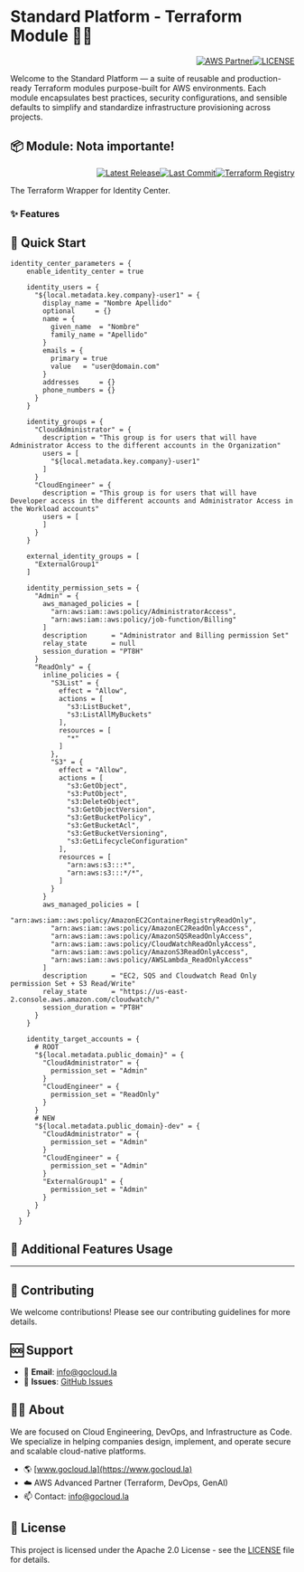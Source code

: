# Standard Platform - Terraform Module 🚀🚀
<p align="right"><a href="https://partners.amazonaws.com/partners/0018a00001hHve4AAC/GoCloud"><img src="https://img.shields.io/badge/AWS%20Partner-Advanced-orange?style=for-the-badge&logo=amazonaws&logoColor=white" alt="AWS Partner"/></a><a href="LICENSE"><img src="https://img.shields.io/badge/License-Apache%202.0-green?style=for-the-badge&logo=apache&logoColor=white" alt="LICENSE"/></a></p>

Welcome to the Standard Platform — a suite of reusable and production-ready Terraform modules purpose-built for AWS environments.
Each module encapsulates best practices, security configurations, and sensible defaults to simplify and standardize infrastructure provisioning across projects.

## 📦 Module: Nota importante!
<p align="right"><a href="https://github.com/gocloudLa/terraform-aws-wrapper-identity-center/releases/latest"><img src="https://img.shields.io/github/v/release/gocloudLa/terraform-aws-wrapper-identity-center.svg?style=for-the-badge" alt="Latest Release"/></a><a href=""><img src="https://img.shields.io/github/last-commit/gocloudLa/terraform-aws-wrapper-identity-center.svg?style=for-the-badge" alt="Last Commit"/></a><a href="https://registry.terraform.io/modules/gocloudLa/wrapper-identity-center/aws"><img src="https://img.shields.io/badge/Terraform-Registry-7B42BC?style=for-the-badge&logo=terraform&logoColor=white" alt="Terraform Registry"/></a></p>
The Terraform Wrapper for Identity Center.

### ✨ Features




## 🚀 Quick Start
```hcl
identity_center_parameters = {
    enable_identity_center = true

    identity_users = {
      "${local.metadata.key.company}-user1" = {
        display_name = "Nombre Apellido"
        optional     = {}
        name = {
          given_name  = "Nombre"
          family_name = "Apellido"
        }
        emails = {
          primary = true
          value   = "user@domain.com"
        }
        addresses     = {}
        phone_numbers = {}
      }
    }

    identity_groups = {
      "CloudAdministrator" = {
        description = "This group is for users that will have Administrator Access to the different accounts in the Organization"
        users = [
          "${local.metadata.key.company}-user1"
        ]
      }
      "CloudEngineer" = {
        description = "This group is for users that will have Developer access in the different accounts and Administrator Access in the Workload accounts"
        users = [
        ]
      }
    }

    external_identity_groups = [
      "ExternalGroup1"
    ]

    identity_permission_sets = {
      "Admin" = {
        aws_managed_policies = [
          "arn:aws:iam::aws:policy/AdministratorAccess",
          "arn:aws:iam::aws:policy/job-function/Billing"
        ]
        description      = "Administrator and Billing permission Set"
        relay_state      = null
        session_duration = "PT8H"
      }
      "ReadOnly" = {
        inline_policies = {
          "S3List" = {
            effect = "Allow",
            actions = [
              "s3:ListBucket",
              "s3:ListAllMyBuckets"
            ],
            resources = [
              "*"
            ]
          },
          "S3" = {
            effect = "Allow",
            actions = [
              "s3:GetObject",
              "s3:PutObject",
              "s3:DeleteObject",
              "s3:GetObjectVersion",
              "s3:GetBucketPolicy",
              "s3:GetBucketAcl",
              "s3:GetBucketVersioning",
              "s3:GetLifecycleConfiguration"
            ],
            resources = [
              "arn:aws:s3:::*",
              "arn:aws:s3:::*/*",
            ]
          }
        }
        aws_managed_policies = [
          "arn:aws:iam::aws:policy/AmazonEC2ContainerRegistryReadOnly",
          "arn:aws:iam::aws:policy/AmazonEC2ReadOnlyAccess",
          "arn:aws:iam::aws:policy/AmazonSQSReadOnlyAccess",
          "arn:aws:iam::aws:policy/CloudWatchReadOnlyAccess",
          "arn:aws:iam::aws:policy/AmazonS3ReadOnlyAccess",
          "arn:aws:iam::aws:policy/AWSLambda_ReadOnlyAccess"
        ]
        description      = "EC2, SQS and Cloudwatch Read Only permission Set + S3 Read/Write"
        relay_state      = "https://us-east-2.console.aws.amazon.com/cloudwatch/"
        session_duration = "PT8H"
      }
    }

    identity_target_accounts = {
      # ROOT
      "${local.metadata.public_domain}" = {
        "CloudAdministrator" = {
          permission_set = "Admin"
        }
        "CloudEngineer" = {
          permission_set = "ReadOnly"
        }
      }
      # NEW
      "${local.metadata.public_domain}-dev" = {
        "CloudAdministrator" = {
          permission_set = "Admin"
        }
        "CloudEngineer" = {
          permission_set = "Admin"
        }
        "ExternalGroup1" = {
          permission_set = "Admin"
        }
      }
    }
  }
```


## 🔧 Additional Features Usage










---

## 🤝 Contributing
We welcome contributions! Please see our contributing guidelines for more details.

## 🆘 Support
- 📧 **Email**: info@gocloud.la
- 🐛 **Issues**: [GitHub Issues](https://github.com/gocloudLa/issues)

## 🧑‍💻 About
We are focused on Cloud Engineering, DevOps, and Infrastructure as Code.
We specialize in helping companies design, implement, and operate secure and scalable cloud-native platforms.
- 🌎 [www.gocloud.la](https://www.gocloud.la)
- ☁️ AWS Advanced Partner (Terraform, DevOps, GenAI)
- 📫 Contact: info@gocloud.la

## 📄 License
This project is licensed under the Apache 2.0 License - see the [LICENSE](LICENSE) file for details. 